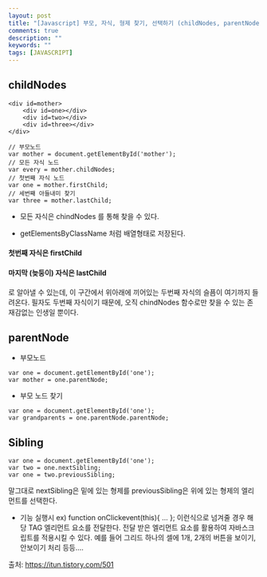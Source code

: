 ```yaml
---
layout: post
title: "[Javascript] 부모, 자식, 형제 찾기, 선택하기 (childNodes, parentNode, Sibling)"
comments: true
description: ""
keywords: ""
tags: [JAVASCRIPT]
---
```


## childNodes

```
<div id=mother>
    <div id=one></div>
    <div id=two></div>
    <div id=three></div>
</div>
```
 
```
// 부모노드
var mother = document.getElementById('mother');
// 모든 자식 노드
var every = mother.childNodes;
// 첫번째 자식 노드
var one = mother.firstChild;
// 세번째 아들내미 찾기
var three = mother.lastChild;
```
 

- 모든 자식은 chindNodes 를 통해 찾을 수 있다.

- getElementsByClassName 처럼 배열형태로 저장된다.

 
#### 첫번째 자식은 firstChild

#### 마지막 (늦둥이) 자식은 lastChild

로 알아낼 수 있는데, 이 구간에서 위아래에 끼어있는 두번째 자식의 슬픔이 여기까지 들려온다. 
필자도 두번째 자식이기 때문에, 오직 chindNodes 함수로만 찾을 수 있는 존재감없는 인생일 뿐이다.

## parentNode

- 부모노드

```
var one = document.getElementById('one');
var mother = one.parentNode;
```
 

- 부모 노드 찾기
 
```
var one = document.getElementById('one');
var grandparents = one.parentNode.parentNode;
```
 

## Sibling

``` 
var one = document.getElementById('one');
var two = one.nextSibling;
var one = two.previousSibling;
```
 
말그대로 nextSibling은 밑에 있는 형제를 previousSibling은 위에 있는 형제의 엘리먼트를 선택한다.

* 기능 실행시 ex) function onClickevent(this){ ... }; 이런식으로 넘겨줄 경우 해당 TAG 엘리먼트 요소를 전달한다.
  전달 받은 엘리먼트 요소를 활용하여 자바스크립트를 적용시킬 수 있다. 예를 들어 그리드 하나의 셀에 1개, 2개의 버튼을 보이기, 안보이기 처리 등등....


출처: https://itun.tistory.com/501

